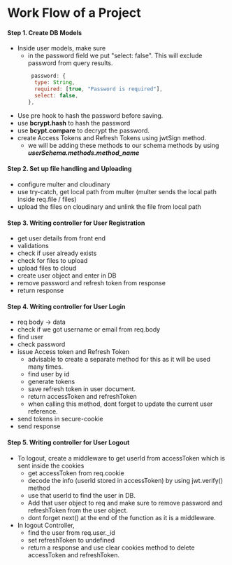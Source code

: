 # Work Flow of a Project

#### Step 1. Create DB Models

- Inside user models, make sure
  - in the password field we put "select: false". This will exclude password from query results.
    ```js
     password: {
      type: String,
      required: [true, "Password is required"],
      select: false,
    },
    ```
- Use pre hook to hash the password before saving.
- use **bcrypt.hash** to hash the password
- use **bcypt.compare** to decrypt the password.
- create Access Tokens and Refresh Tokens using jwtSign method.
  - we will be adding these methods to our schema methods by using **_userSchema.methods.method_name_**

#### Step 2. Set up file handling and Uploading

- configure multer and cloudinary
- use try-catch, get local path from multer (multer sends the local path inside req.file / files)
- upload the files on cloudinary and unlink the file from local path

#### Step 3. Writing controller for User Registration

- get user details from front end
- validations
- check if user already exists
- check for files to upload
- upload files to cloud
- create user object and enter in DB
- remove password and refresh token from response
- return response

#### Step 4. Writing controller for User Login

- req body -> data
- check if we got username or email from req.body
- find user
- check password
- issue Access token and Refresh Token
  - advisable to create a separate method for this as it will be used many times.
  - find user by id
  - generate tokens
  - save refresh token in user document.
  - return accessToken and refreshToken
  - when calling this method, dont forget to update the current user reference.
- send tokens in secure-cookie
- send response

#### Step 5. Writing controller for User Logout

- To logout, create a middleware to get userId from accessToken which is sent inside the cookies
  - get accessToken from req.cookie
  - decode the info (userId stored in accessToken) by using jwt.verify() method
  - use that userId to find the user in DB.
  - Add that user object to req and make sure to remove password and refreshToken from the user object.
  - dont forget next() at the end of the function as it is a middleware.
- In logout Controller,
  - find the user from req.user.\_id
  - set refreshToken to undefined
  - return a response and use clear cookies method to delete accessToken and refreshToken.
